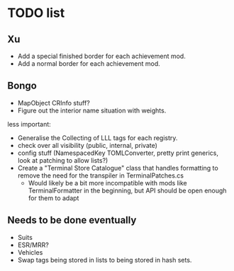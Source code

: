 # TODO list

## Xu

- Add a special finished border for each achievement mod.
- Add a normal border for each achievement mod.

## Bongo

- MapObject CRInfo stuff?
- Figure out the interior name situation with weights.

less important:

- Generalise the Collecting of LLL tags for each registry.
- check over all visibility (public, internal, private)
- config stuff (NamespacedKey TOMLConverter, pretty print generics, look at patching to allow lists?)
- Create a "Terminal Store Catalogue" class that handles formatting to remove the need for the transpiler in TerminalPatches.cs
  - Would likely be a bit more incompatible with mods like TerminalFormatter in the beginning, but API should be open enough for them to adapt

## Needs to be done eventually

- Suits
- ESR/MRR?
- Vehicles
- Swap tags being stored in lists to being stored in hash sets.
